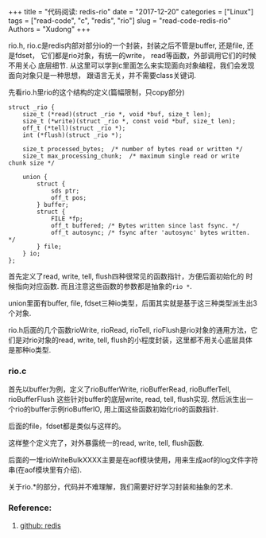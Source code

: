+++
title = "代码阅读: redis-rio"
date = "2017-12-20"
categories = ["Linux"]
tags = ["read-code", "c", "redis", "rio"]
slug = "read-code-redis-rio"
Authors = "Xudong"
+++

rio.h, rio.c是redis内部对部分io的一个封装，封装之后不管是buffer, 还是file, 还是fdset，
它们都是rio对象，有统一的write， read等函数，外部调用它们的时候不用关心
底层细节.
从这里可以学到c里面怎么来实现面向对象编程，我们会发现面向对象只是一种思想，
跟语言无关，并不需要class关键词.

先看rio.h里rio的这个结构的定义(篇幅限制，只copy部分)
```
struct _rio {
    size_t (*read)(struct _rio *, void *buf, size_t len);
    size_t (*write)(struct _rio *, const void *buf, size_t len);
    off_t (*tell)(struct _rio *);
    int (*flush)(struct _rio *);

    size_t processed_bytes;  /* number of bytes read or written */
    size_t max_processing_chunk;  /* maximum single read or write chunk size */

    union {
        struct {
            sds ptr;
            off_t pos;
        } buffer;
        struct {
            FILE *fp;
            off_t buffered; /* Bytes written since last fsync. */
            off_t autosync; /* fsync after 'autosync' bytes written. */
        } file;
    } io;
};
```
首先定义了read, write, tell, flush四种很常见的函数指针，方便后面初始化的
时候指向对应函数. 而且注意这些函数的参数都是抽象的`rio *`.

union里面有buffer, file, fdset三种io类型，后面其实就是基于这三种类型派生出3个对象.

rio.h后面的几个函数rioWrite, rioRead, rioTell, rioFlush是rio对象的通用方法，它们是对rio对象的read, write, tell, flush的小程度封装，这里都不用关心底层具体是那种io类型.

### rio.c
首先以buffer为例，定义了rioBufferWrite, rioBufferRead, rioBufferTell, rioBufferFlush
这些针对buffer的底层write, read, tell, flush实现.
然后派生出一个rio的buffer示例rioBufferIO, 用上面这些函数初始化rio的函数指针.

后面的file，fdset都是类似与这样的。

这样整个定义完了，对外暴露统一的read, write, tell, flush函数.

后面的一堆rioWriteBulkXXXX主要是在aof模块使用，用来生成aof的log文件字符串(在aof模块里有介绍).

关于rio.*的部分，代码并不难理解，我们需要好好学习封装和抽象的艺术.

### Reference:
1. [github: redis](https://github.com/antirez/redis/blob/unstable/src/rio.c)
